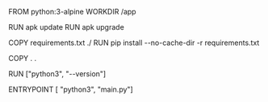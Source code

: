 FROM python:3-alpine
WORKDIR /app

RUN apk update
RUN apk upgrade

COPY requirements.txt ./
RUN pip install --no-cache-dir -r requirements.txt

COPY . .

RUN ["python3", "--version"]

ENTRYPOINT [ "python3", "main.py"]
